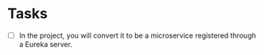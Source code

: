 
# Tasks

* [ ] In the project, you will convert it to be a microservice registered 
      through a Eureka server.